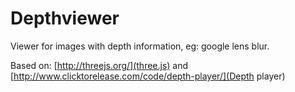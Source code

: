 Depthviewer
===========

Viewer for images with depth information, eg: google lens blur.

Based on: [http://threejs.org/](three.js) and [http://www.clicktorelease.com/code/depth-player/](Depth player)
